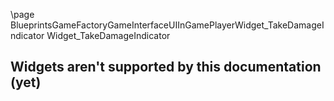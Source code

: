 \page BlueprintsGameFactoryGameInterfaceUIInGamePlayerWidget_TakeDamageIndicator Widget_TakeDamageIndicator
## Widgets aren't supported by this documentation (yet)
